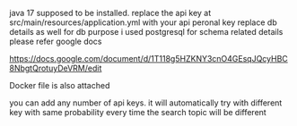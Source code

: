 java 17 supposed to be installed. 
replace the api key at src/main/resources/application.yml with your api peronal key
replace db details as well
for db purpose i used postgresql for schema related details please refer google docs

https://docs.google.com/document/d/1T118g5HZKNY3cnO4GEsqJQcyHBC8NbgtQrotuyDeVRM/edit

Docker file is also attached

you can add any number of api keys. it will automatically try with different key with same probability
every time the search topic will be different

